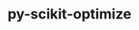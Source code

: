 ---
title: "py-scikit-optimize"
layout: cache
categories: [package, develop]
meta: {"versions": ["master"], "compilers": ["gcc@=11.1.0"], "oss": ["ubuntu20.04"], "platforms": ["linux"], "targets": ["ppc64le", "x86_64_v3"], "stacks": ["e4s", "e4s-power", "root"], "num_specs": 27, "num_specs_by_stack": {"root": 27, "e4s-power": 14, "e4s": 13}}
spec_details: [{"hash": "5jjp4kuj5udv7iq67vae2z3skupbxqps", "compiler": "gcc@=11.1.0", "versions": ["master"], "os": "ubuntu20.04", "platform": "linux", "target": "ppc64le", "variants": ["build_system=python_pip", "+gptune", "patches=21f43c9", "+plots"], "stacks": ["root", "e4s-power"], "size": "-", "tarball": "https://binaries.spack.io/develop/build_cache/linux-ubuntu20.04-ppc64le/gcc-11.1.0/py-scikit-optimize-master/linux-ubuntu20.04-ppc64le-gcc-11.1.0-py-scikit-optimize-master-5jjp4kuj5udv7iq67vae2z3skupbxqps.spack"}, {"hash": "fkri5fcq5dfxevqjwbqbg5t6i63cu2wd", "compiler": "gcc@=11.1.0", "versions": ["master"], "os": "ubuntu20.04", "platform": "linux", "target": "ppc64le", "variants": ["build_system=python_pip", "+gptune", "patches=21f43c9", "+plots"], "stacks": ["root", "e4s-power"], "size": "-", "tarball": "https://binaries.spack.io/develop/build_cache/linux-ubuntu20.04-ppc64le/gcc-11.1.0/py-scikit-optimize-master/linux-ubuntu20.04-ppc64le-gcc-11.1.0-py-scikit-optimize-master-fkri5fcq5dfxevqjwbqbg5t6i63cu2wd.spack"}, {"hash": "6tilok3yjh46fozucixntihhfptjsxqs", "compiler": "gcc@=11.1.0", "versions": ["master"], "os": "ubuntu20.04", "platform": "linux", "target": "ppc64le", "variants": ["build_system=python_pip", "+gptune", "patches=21f43c9", "+plots"], "stacks": ["root", "e4s-power"], "size": "-", "tarball": "https://binaries.spack.io/develop/build_cache/linux-ubuntu20.04-ppc64le/gcc-11.1.0/py-scikit-optimize-master/linux-ubuntu20.04-ppc64le-gcc-11.1.0-py-scikit-optimize-master-6tilok3yjh46fozucixntihhfptjsxqs.spack"}, {"hash": "aeap3a44qbgric7h7otswecjiusdytnj", "compiler": "gcc@=11.1.0", "versions": ["master"], "os": "ubuntu20.04", "platform": "linux", "target": "ppc64le", "variants": ["build_system=python_pip", "+gptune", "patches=21f43c9", "+plots"], "stacks": ["root", "e4s-power"], "size": "-", "tarball": "https://binaries.spack.io/develop/build_cache/linux-ubuntu20.04-ppc64le/gcc-11.1.0/py-scikit-optimize-master/linux-ubuntu20.04-ppc64le-gcc-11.1.0-py-scikit-optimize-master-aeap3a44qbgric7h7otswecjiusdytnj.spack"}, {"hash": "kgoglu5dp6qpdkeurjcyhmkmvqswqyeu", "compiler": "gcc@=11.1.0", "versions": ["master"], "os": "ubuntu20.04", "platform": "linux", "target": "ppc64le", "variants": ["build_system=python_pip", "+gptune", "patches=21f43c9", "+plots"], "stacks": ["root", "e4s-power"], "size": "-", "tarball": "https://binaries.spack.io/develop/build_cache/linux-ubuntu20.04-ppc64le/gcc-11.1.0/py-scikit-optimize-master/linux-ubuntu20.04-ppc64le-gcc-11.1.0-py-scikit-optimize-master-kgoglu5dp6qpdkeurjcyhmkmvqswqyeu.spack"}, {"hash": "azhho577wq6rbc6d7e3rkptdvh546zz3", "compiler": "gcc@=11.1.0", "versions": ["master"], "os": "ubuntu20.04", "platform": "linux", "target": "ppc64le", "variants": ["build_system=python_pip", "+gptune", "patches=21f43c9", "+plots"], "stacks": ["root", "e4s-power"], "size": "-", "tarball": "https://binaries.spack.io/develop/build_cache/linux-ubuntu20.04-ppc64le/gcc-11.1.0/py-scikit-optimize-master/linux-ubuntu20.04-ppc64le-gcc-11.1.0-py-scikit-optimize-master-azhho577wq6rbc6d7e3rkptdvh546zz3.spack"}, {"hash": "fxhsq3pbl3xuylelp2hs5qyh4j6xjmfu", "compiler": "gcc@=11.1.0", "versions": ["master"], "os": "ubuntu20.04", "platform": "linux", "target": "ppc64le", "variants": ["build_system=python_pip", "+gptune", "patches=21f43c9", "+plots"], "stacks": ["root", "e4s-power"], "size": "-", "tarball": "https://binaries.spack.io/develop/build_cache/linux-ubuntu20.04-ppc64le/gcc-11.1.0/py-scikit-optimize-master/linux-ubuntu20.04-ppc64le-gcc-11.1.0-py-scikit-optimize-master-fxhsq3pbl3xuylelp2hs5qyh4j6xjmfu.spack"}, {"hash": "h6g6oqesk7npzk4x3ppryehut62om56c", "compiler": "gcc@=11.1.0", "versions": ["master"], "os": "ubuntu20.04", "platform": "linux", "target": "ppc64le", "variants": ["build_system=python_pip", "+gptune", "patches=21f43c9", "+plots"], "stacks": ["root", "e4s-power"], "size": "-", "tarball": "https://binaries.spack.io/develop/build_cache/linux-ubuntu20.04-ppc64le/gcc-11.1.0/py-scikit-optimize-master/linux-ubuntu20.04-ppc64le-gcc-11.1.0-py-scikit-optimize-master-h6g6oqesk7npzk4x3ppryehut62om56c.spack"}, {"hash": "vzhj7kqwelko5fbdqyrdkcuiuk2kzhzz", "compiler": "gcc@=11.1.0", "versions": ["master"], "os": "ubuntu20.04", "platform": "linux", "target": "ppc64le", "variants": ["build_system=python_pip", "+gptune", "patches=21f43c9", "+plots"], "stacks": ["root", "e4s-power"], "size": "-", "tarball": "https://binaries.spack.io/develop/build_cache/linux-ubuntu20.04-ppc64le/gcc-11.1.0/py-scikit-optimize-master/linux-ubuntu20.04-ppc64le-gcc-11.1.0-py-scikit-optimize-master-vzhj7kqwelko5fbdqyrdkcuiuk2kzhzz.spack"}, {"hash": "eo4ijaqak63cowutaeargkyyty4i6rot", "compiler": "gcc@=11.1.0", "versions": ["master"], "os": "ubuntu20.04", "platform": "linux", "target": "ppc64le", "variants": ["build_system=python_pip", "+gptune", "patches=21f43c9", "+plots"], "stacks": ["root", "e4s-power"], "size": "-", "tarball": "https://binaries.spack.io/develop/build_cache/linux-ubuntu20.04-ppc64le/gcc-11.1.0/py-scikit-optimize-master/linux-ubuntu20.04-ppc64le-gcc-11.1.0-py-scikit-optimize-master-eo4ijaqak63cowutaeargkyyty4i6rot.spack"}, {"hash": "moupemezdiomq2mw2h3nys5gbwtcrp4d", "compiler": "gcc@=11.1.0", "versions": ["master"], "os": "ubuntu20.04", "platform": "linux", "target": "ppc64le", "variants": ["build_system=python_pip", "+gptune", "patches=21f43c9", "+plots"], "stacks": ["root", "e4s-power"], "size": "-", "tarball": "https://binaries.spack.io/develop/build_cache/linux-ubuntu20.04-ppc64le/gcc-11.1.0/py-scikit-optimize-master/linux-ubuntu20.04-ppc64le-gcc-11.1.0-py-scikit-optimize-master-moupemezdiomq2mw2h3nys5gbwtcrp4d.spack"}, {"hash": "kxbesvz4cflfclh4zint5sa542gszj7n", "compiler": "gcc@=11.1.0", "versions": ["master"], "os": "ubuntu20.04", "platform": "linux", "target": "ppc64le", "variants": ["build_system=python_pip", "+gptune", "patches=21f43c9", "+plots"], "stacks": ["root", "e4s-power"], "size": "-", "tarball": "https://binaries.spack.io/develop/build_cache/linux-ubuntu20.04-ppc64le/gcc-11.1.0/py-scikit-optimize-master/linux-ubuntu20.04-ppc64le-gcc-11.1.0-py-scikit-optimize-master-kxbesvz4cflfclh4zint5sa542gszj7n.spack"}, {"hash": "gecuqbdds3432jxjw7j2yfuv3527jqmu", "compiler": "gcc@=11.1.0", "versions": ["master"], "os": "ubuntu20.04", "platform": "linux", "target": "ppc64le", "variants": ["build_system=python_pip", "+gptune", "patches=21f43c9", "+plots"], "stacks": ["root", "e4s-power"], "size": "-", "tarball": "https://binaries.spack.io/develop/build_cache/linux-ubuntu20.04-ppc64le/gcc-11.1.0/py-scikit-optimize-master/linux-ubuntu20.04-ppc64le-gcc-11.1.0-py-scikit-optimize-master-gecuqbdds3432jxjw7j2yfuv3527jqmu.spack"}, {"hash": "djlwvkagzmk4kh5l2femmipsvxavfvol", "compiler": "gcc@=11.1.0", "versions": ["master"], "os": "ubuntu20.04", "platform": "linux", "target": "ppc64le", "variants": ["build_system=python_pip", "+gptune", "patches=21f43c9", "+plots"], "stacks": ["root", "e4s-power"], "size": "-", "tarball": "https://binaries.spack.io/develop/build_cache/linux-ubuntu20.04-ppc64le/gcc-11.1.0/py-scikit-optimize-master/linux-ubuntu20.04-ppc64le-gcc-11.1.0-py-scikit-optimize-master-djlwvkagzmk4kh5l2femmipsvxavfvol.spack"}, {"hash": "5jx72pwc2s32r6kdow4przmcvsqalctg", "compiler": "gcc@=11.1.0", "versions": ["master"], "os": "ubuntu20.04", "platform": "linux", "target": "x86_64_v3", "variants": ["build_system=python_pip", "+gptune", "patches=21f43c9", "+plots"], "stacks": ["root", "e4s"], "size": "-", "tarball": "https://binaries.spack.io/develop/build_cache/linux-ubuntu20.04-x86_64_v3/gcc-11.1.0/py-scikit-optimize-master/linux-ubuntu20.04-x86_64_v3-gcc-11.1.0-py-scikit-optimize-master-5jx72pwc2s32r6kdow4przmcvsqalctg.spack"}, {"hash": "hicn5vvxydvvw6lkf3igzyylrricux6n", "compiler": "gcc@=11.1.0", "versions": ["master"], "os": "ubuntu20.04", "platform": "linux", "target": "x86_64_v3", "variants": ["build_system=python_pip", "+gptune", "patches=21f43c9", "+plots"], "stacks": ["root", "e4s"], "size": "-", "tarball": "https://binaries.spack.io/develop/build_cache/linux-ubuntu20.04-x86_64_v3/gcc-11.1.0/py-scikit-optimize-master/linux-ubuntu20.04-x86_64_v3-gcc-11.1.0-py-scikit-optimize-master-hicn5vvxydvvw6lkf3igzyylrricux6n.spack"}, {"hash": "jrvksmov4225y66nmebm2ejg7yibtj5i", "compiler": "gcc@=11.1.0", "versions": ["master"], "os": "ubuntu20.04", "platform": "linux", "target": "x86_64_v3", "variants": ["build_system=python_pip", "+gptune", "patches=21f43c9", "+plots"], "stacks": ["root", "e4s"], "size": "-", "tarball": "https://binaries.spack.io/develop/build_cache/linux-ubuntu20.04-x86_64_v3/gcc-11.1.0/py-scikit-optimize-master/linux-ubuntu20.04-x86_64_v3-gcc-11.1.0-py-scikit-optimize-master-jrvksmov4225y66nmebm2ejg7yibtj5i.spack"}, {"hash": "oyiqiotosnwxhhu6mapveeskejhtbick", "compiler": "gcc@=11.1.0", "versions": ["master"], "os": "ubuntu20.04", "platform": "linux", "target": "x86_64_v3", "variants": ["build_system=python_pip", "+gptune", "patches=21f43c9", "+plots"], "stacks": ["root", "e4s"], "size": "-", "tarball": "https://binaries.spack.io/develop/build_cache/linux-ubuntu20.04-x86_64_v3/gcc-11.1.0/py-scikit-optimize-master/linux-ubuntu20.04-x86_64_v3-gcc-11.1.0-py-scikit-optimize-master-oyiqiotosnwxhhu6mapveeskejhtbick.spack"}, {"hash": "wwzyxtdvph5c7cr3x5kgbkehvduuqr6b", "compiler": "gcc@=11.1.0", "versions": ["master"], "os": "ubuntu20.04", "platform": "linux", "target": "x86_64_v3", "variants": ["build_system=python_pip", "+gptune", "patches=21f43c9", "+plots"], "stacks": ["root", "e4s"], "size": "-", "tarball": "https://binaries.spack.io/develop/build_cache/linux-ubuntu20.04-x86_64_v3/gcc-11.1.0/py-scikit-optimize-master/linux-ubuntu20.04-x86_64_v3-gcc-11.1.0-py-scikit-optimize-master-wwzyxtdvph5c7cr3x5kgbkehvduuqr6b.spack"}, {"hash": "qiz2xzx3l2od7xjkeauttxpou2dwyt3r", "compiler": "gcc@=11.1.0", "versions": ["master"], "os": "ubuntu20.04", "platform": "linux", "target": "x86_64_v3", "variants": ["build_system=python_pip", "+gptune", "patches=21f43c9", "+plots"], "stacks": ["root", "e4s"], "size": "-", "tarball": "https://binaries.spack.io/develop/build_cache/linux-ubuntu20.04-x86_64_v3/gcc-11.1.0/py-scikit-optimize-master/linux-ubuntu20.04-x86_64_v3-gcc-11.1.0-py-scikit-optimize-master-qiz2xzx3l2od7xjkeauttxpou2dwyt3r.spack"}, {"hash": "3jkkhvbnuvheprxmai6y3446atn4qj4m", "compiler": "gcc@=11.1.0", "versions": ["master"], "os": "ubuntu20.04", "platform": "linux", "target": "x86_64_v3", "variants": ["build_system=python_pip", "+gptune", "patches=21f43c9", "+plots"], "stacks": ["root", "e4s"], "size": "-", "tarball": "https://binaries.spack.io/develop/build_cache/linux-ubuntu20.04-x86_64_v3/gcc-11.1.0/py-scikit-optimize-master/linux-ubuntu20.04-x86_64_v3-gcc-11.1.0-py-scikit-optimize-master-3jkkhvbnuvheprxmai6y3446atn4qj4m.spack"}, {"hash": "m4zftpguf4ys23mqjwnpfsu7omega7of", "compiler": "gcc@=11.1.0", "versions": ["master"], "os": "ubuntu20.04", "platform": "linux", "target": "x86_64_v3", "variants": ["build_system=python_pip", "+gptune", "patches=21f43c9", "+plots"], "stacks": ["root", "e4s"], "size": "-", "tarball": "https://binaries.spack.io/develop/build_cache/linux-ubuntu20.04-x86_64_v3/gcc-11.1.0/py-scikit-optimize-master/linux-ubuntu20.04-x86_64_v3-gcc-11.1.0-py-scikit-optimize-master-m4zftpguf4ys23mqjwnpfsu7omega7of.spack"}, {"hash": "qkufnkqdcefmozodlzjdt34kimbvwp4c", "compiler": "gcc@=11.1.0", "versions": ["master"], "os": "ubuntu20.04", "platform": "linux", "target": "x86_64_v3", "variants": ["build_system=python_pip", "+gptune", "patches=21f43c9", "+plots"], "stacks": ["root", "e4s"], "size": "-", "tarball": "https://binaries.spack.io/develop/build_cache/linux-ubuntu20.04-x86_64_v3/gcc-11.1.0/py-scikit-optimize-master/linux-ubuntu20.04-x86_64_v3-gcc-11.1.0-py-scikit-optimize-master-qkufnkqdcefmozodlzjdt34kimbvwp4c.spack"}, {"hash": "smkqcltk2hqcrnjbko7kaifqbpwjsfpz", "compiler": "gcc@=11.1.0", "versions": ["master"], "os": "ubuntu20.04", "platform": "linux", "target": "x86_64_v3", "variants": ["build_system=python_pip", "+gptune", "patches=21f43c9", "+plots"], "stacks": ["root", "e4s"], "size": "-", "tarball": "https://binaries.spack.io/develop/build_cache/linux-ubuntu20.04-x86_64_v3/gcc-11.1.0/py-scikit-optimize-master/linux-ubuntu20.04-x86_64_v3-gcc-11.1.0-py-scikit-optimize-master-smkqcltk2hqcrnjbko7kaifqbpwjsfpz.spack"}, {"hash": "qjhtunwgxiyqha3o5rrrnwklh2zzj26m", "compiler": "gcc@=11.1.0", "versions": ["master"], "os": "ubuntu20.04", "platform": "linux", "target": "x86_64_v3", "variants": ["build_system=python_pip", "+gptune", "patches=21f43c9", "+plots"], "stacks": ["root", "e4s"], "size": "-", "tarball": "https://binaries.spack.io/develop/build_cache/linux-ubuntu20.04-x86_64_v3/gcc-11.1.0/py-scikit-optimize-master/linux-ubuntu20.04-x86_64_v3-gcc-11.1.0-py-scikit-optimize-master-qjhtunwgxiyqha3o5rrrnwklh2zzj26m.spack"}, {"hash": "qf3tqc5mh7wyomiip6fiv2dgbrmxba24", "compiler": "gcc@=11.1.0", "versions": ["master"], "os": "ubuntu20.04", "platform": "linux", "target": "x86_64_v3", "variants": ["build_system=python_pip", "+gptune", "patches=21f43c9", "+plots"], "stacks": ["root", "e4s"], "size": "-", "tarball": "https://binaries.spack.io/develop/build_cache/linux-ubuntu20.04-x86_64_v3/gcc-11.1.0/py-scikit-optimize-master/linux-ubuntu20.04-x86_64_v3-gcc-11.1.0-py-scikit-optimize-master-qf3tqc5mh7wyomiip6fiv2dgbrmxba24.spack"}, {"hash": "5xfucl5dzecievbv66yjflhyqe3wifli", "compiler": "gcc@=11.1.0", "versions": ["master"], "os": "ubuntu20.04", "platform": "linux", "target": "x86_64_v3", "variants": ["build_system=python_pip", "+gptune", "patches=21f43c9", "+plots"], "stacks": ["root", "e4s"], "size": "-", "tarball": "https://binaries.spack.io/develop/build_cache/linux-ubuntu20.04-x86_64_v3/gcc-11.1.0/py-scikit-optimize-master/linux-ubuntu20.04-x86_64_v3-gcc-11.1.0-py-scikit-optimize-master-5xfucl5dzecievbv66yjflhyqe3wifli.spack"}]
---